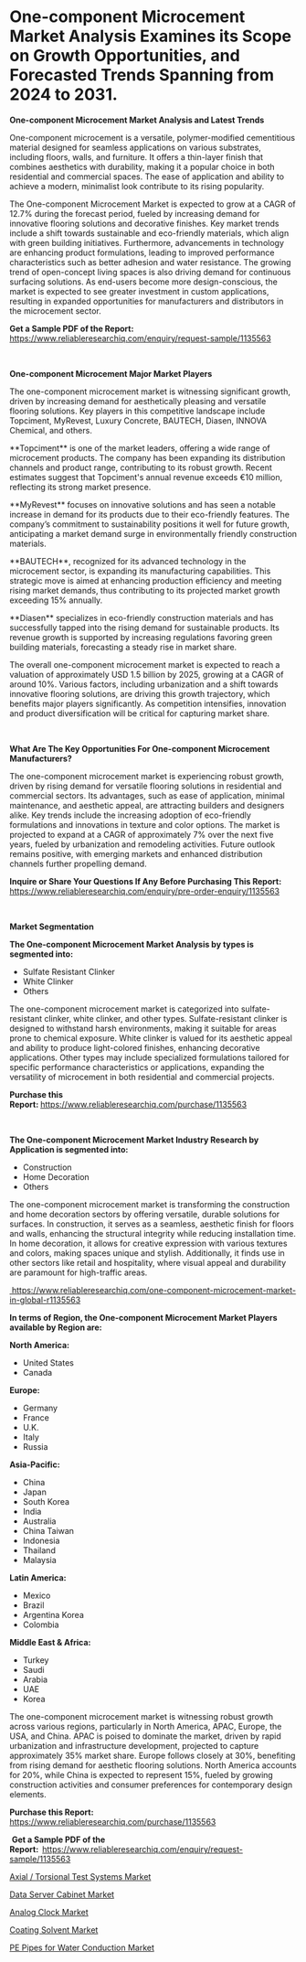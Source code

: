 <p><h1>One-component Microcement Market Analysis Examines its Scope on Growth Opportunities, and Forecasted Trends Spanning from 2024 to 2031.</h1></p><p><strong>One-component Microcement Market Analysis and Latest Trends</strong></p>
<p><p>One-component microcement is a versatile, polymer-modified cementitious material designed for seamless applications on various substrates, including floors, walls, and furniture. It offers a thin-layer finish that combines aesthetics with durability, making it a popular choice in both residential and commercial spaces. The ease of application and ability to achieve a modern, minimalist look contribute to its rising popularity.</p><p>The One-component Microcement Market is expected to grow at a CAGR of 12.7% during the forecast period, fueled by increasing demand for innovative flooring solutions and decorative finishes. Key market trends include a shift towards sustainable and eco-friendly materials, which align with green building initiatives. Furthermore, advancements in technology are enhancing product formulations, leading to improved performance characteristics such as better adhesion and water resistance. The growing trend of open-concept living spaces is also driving demand for continuous surfacing solutions. As end-users become more design-conscious, the market is expected to see greater investment in custom applications, resulting in expanded opportunities for manufacturers and distributors in the microcement sector.</p></p>
<p><strong>Get a Sample PDF of the Report:&nbsp;</strong> <a href="https://www.reliableresearchiq.com/enquiry/request-sample/1135563?utm_campaign=1257&utm_medium=2&utm_source=Github&utm_content=ia&utm_term=13102024&utm_id=one-component-microcement">https://www.reliableresearchiq.com/enquiry/request-sample/1135563</a></p>
<p>&nbsp;</p>
<p><strong>One-component Microcement Major Market Players</strong></p>
<p><p>The one-component microcement market is witnessing significant growth, driven by increasing demand for aesthetically pleasing and versatile flooring solutions. Key players in this competitive landscape include Topciment, MyRevest, Luxury Concrete, BAUTECH, Diasen, INNOVA Chemical, and others.</p><p>**Topciment** is one of the market leaders, offering a wide range of microcement products. The company has been expanding its distribution channels and product range, contributing to its robust growth. Recent estimates suggest that Topciment's annual revenue exceeds €10 million, reflecting its strong market presence.</p><p>**MyRevest** focuses on innovative solutions and has seen a notable increase in demand for its products due to their eco-friendly features. The company’s commitment to sustainability positions it well for future growth, anticipating a market demand surge in environmentally friendly construction materials.</p><p>**BAUTECH**, recognized for its advanced technology in the microcement sector, is expanding its manufacturing capabilities. This strategic move is aimed at enhancing production efficiency and meeting rising market demands, thus contributing to its projected market growth exceeding 15% annually.</p><p>**Diasen** specializes in eco-friendly construction materials and has successfully tapped into the rising demand for sustainable products. Its revenue growth is supported by increasing regulations favoring green building materials, forecasting a steady rise in market share.</p><p>The overall one-component microcement market is expected to reach a valuation of approximately USD 1.5 billion by 2025, growing at a CAGR of around 10%. Various factors, including urbanization and a shift towards innovative flooring solutions, are driving this growth trajectory, which benefits major players significantly. As competition intensifies, innovation and product diversification will be critical for capturing market share.</p></p>
<p>&nbsp;</p>
<p><strong>What Are The Key Opportunities For One-component Microcement Manufacturers?</strong></p>
<p><p>The one-component microcement market is experiencing robust growth, driven by rising demand for versatile flooring solutions in residential and commercial sectors. Its advantages, such as ease of application, minimal maintenance, and aesthetic appeal, are attracting builders and designers alike. Key trends include the increasing adoption of eco-friendly formulations and innovations in texture and color options. The market is projected to expand at a CAGR of approximately 7% over the next five years, fueled by urbanization and remodeling activities. Future outlook remains positive, with emerging markets and enhanced distribution channels further propelling demand.</p></p>
<p><strong>Inquire or Share Your Questions If Any Before Purchasing This Report:</strong> <a href="https://www.reliableresearchiq.com/enquiry/pre-order-enquiry/1135563?utm_campaign=1257&utm_medium=2&utm_source=Github&utm_content=ia&utm_term=13102024&utm_id=one-component-microcement">https://www.reliableresearchiq.com/enquiry/pre-order-enquiry/1135563</a></p>
<p>&nbsp;</p>
<p><strong>Market Segmentation</strong></p>
<p><strong>The One-component Microcement Market Analysis by types is segmented into:</strong></p>
<p><ul><li>Sulfate Resistant Clinker</li><li>White Clinker</li><li>Others</li></ul></p>
<p><p>The one-component microcement market is categorized into sulfate-resistant clinker, white clinker, and other types. Sulfate-resistant clinker is designed to withstand harsh environments, making it suitable for areas prone to chemical exposure. White clinker is valued for its aesthetic appeal and ability to produce light-colored finishes, enhancing decorative applications. Other types may include specialized formulations tailored for specific performance characteristics or applications, expanding the versatility of microcement in both residential and commercial projects.</p></p>
<p><strong>Purchase this Report:&nbsp;</strong><a href="https://www.reliableresearchiq.com/purchase/1135563?utm_campaign=1257&utm_medium=2&utm_source=Github&utm_content=ia&utm_term=13102024&utm_id=one-component-microcement">https://www.reliableresearchiq.com/purchase/1135563</a></p>
<p>&nbsp;</p>
<p><strong>The One-component Microcement Market Industry Research by Application is segmented into:</strong></p>
<p><ul><li>Construction</li><li>Home Decoration</li><li>Others</li></ul></p>
<p><p>The one-component microcement market is transforming the construction and home decoration sectors by offering versatile, durable solutions for surfaces. In construction, it serves as a seamless, aesthetic finish for floors and walls, enhancing the structural integrity while reducing installation time. In home decoration, it allows for creative expression with various textures and colors, making spaces unique and stylish. Additionally, it finds use in other sectors like retail and hospitality, where visual appeal and durability are paramount for high-traffic areas.</p></p>
<p><a href="https://www.reliableresearchiq.com/one-component-microcement-market-in-global-r1135563?utm_campaign=1257&utm_medium=2&utm_source=Github&utm_content=ia&utm_term=13102024&utm_id=one-component-microcement">&nbsp;https://www.reliableresearchiq.com/one-component-microcement-market-in-global-r1135563</a></p>
<p><strong>In terms of Region, the One-component Microcement Market Players available by Region are:</strong></p>
<p>
    <p> <strong> North America: </strong>
        <ul>
            <li>United States</li>
            <li>Canada</li>
        </ul>
        </p> 
    <p> <strong> Europe: </strong>
        <ul>
            <li>Germany</li>
            <li>France</li>
            <li>U.K.</li>
            <li>Italy</li>
            <li>Russia</li>
        </ul>
        </p> 
    <p> <strong> Asia-Pacific: </strong>
        <ul>
            <li>China</li>
            <li>Japan</li>
            <li>South Korea</li>
            <li>India</li>
            <li>Australia</li>
            <li>China Taiwan</li>
            <li>Indonesia</li>
            <li>Thailand</li>
            <li>Malaysia</li>
        </ul>
        </p> 
    <p> <strong> Latin America: </strong>
        <ul>
            <li>Mexico</li>
            <li>Brazil</li>
            <li>Argentina Korea</li>
            <li>Colombia</li>
        </ul>
        </p> 
    <p> <strong> Middle East & Africa: </strong>
        <ul>
            <li>Turkey</li>
            <li>Saudi</li>
            <li>Arabia</li>
            <li>UAE</li>
            <li>Korea</li>
        </ul>
    </p>
    </p>
<p><p>The one-component microcement market is witnessing robust growth across various regions, particularly in North America, APAC, Europe, the USA, and China. APAC is poised to dominate the market, driven by rapid urbanization and infrastructure development, projected to capture approximately 35% market share. Europe follows closely at 30%, benefiting from rising demand for aesthetic flooring solutions. North America accounts for 20%, while China is expected to represent 15%, fueled by growing construction activities and consumer preferences for contemporary design elements.</p></p>
<p><strong>Purchase this Report: </strong><a href="https://www.reliableresearchiq.com/purchase/1135563?utm_campaign=1257&utm_medium=2&utm_source=Github&utm_content=ia&utm_term=13102024&utm_id=one-component-microcement">https://www.reliableresearchiq.com/purchase/1135563</a></p>
<p>&nbsp;<strong>Get a Sample PDF of the Report:&nbsp;&nbsp;</strong><a href="https://www.reliableresearchiq.com/enquiry/request-sample/1135563?utm_campaign=1257&utm_medium=2&utm_source=Github&utm_content=ia&utm_term=13102024&utm_id=one-component-microcement">https://www.reliableresearchiq.com/enquiry/request-sample/1135563</a></p>
<p><strong></strong></p>
<p><p><a href="https://www.linkedin.com/pulse/axial-torsional-test-systems-market-evolution-global-trends-uz7ce?utm_campaign=1257&utm_medium=2&utm_source=Github&utm_content=ia&utm_term=13102024&utm_id=one-component-microcement">Axial / Torsional Test Systems Market</a></p><p><a href="https://issuu.com/reportprime-2/docs/data-server-cabinet-market-size-203_1f3589aed8768e?utm_campaign=1257&utm_medium=2&utm_source=Github&utm_content=ia&utm_term=13102024&utm_id=one-component-microcement">Data Server Cabinet Market</a></p><p><a href="https://issuu.com/reportprime-2/docs/analog-clock-market-size-2030.pptx_708dac9f621279?utm_campaign=1257&utm_medium=2&utm_source=Github&utm_content=ia&utm_term=13102024&utm_id=one-component-microcement">Analog Clock Market</a></p><p><a href="https://www.linkedin.com/pulse/in-depth-coating-solvent-market-review-size-share-135cagr-zukke?utm_campaign=1257&utm_medium=2&utm_source=Github&utm_content=ia&utm_term=13102024&utm_id=one-component-microcement">Coating Solvent Market</a></p><p><a href="https://github.com/irfadac/Market-Research-Report-List-5/blob/main/pe-pipes-for-water-conduction-market.md?utm_campaign=1257&utm_medium=2&utm_source=Github&utm_content=ia&utm_term=13102024&utm_id=one-component-microcement">PE Pipes for Water Conduction Market</a></p></p>
